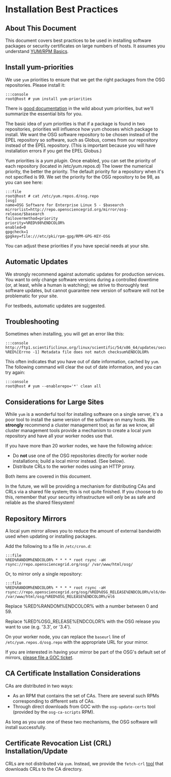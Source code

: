 **Installation Best Practices**
===============================

About This Document
-------------------

This document covers best practices to be used in installing software packages or security certificates on large numbers of hosts. It assumes you understand [YUM/RPM Basics](../common/yum.md).


Install yum-priorities
----------------------

We use `yum` priorities to ensure that we get the right packages from the OSG repositories. Please install it:

    :::console
    root@host # yum install yum-priorities

There is [good documentation](http://wiki.centos.org/PackageManagement/Yum/Priorities) in the wild about yum priorities, but we'll summarize the essential bits for you.

The basic idea of yum priorities is that if a package is found in two repositories, priorities will influence how yum chooses which package to install. We want the OSG software repository to be chosen instead of the EPEL repository so software, such as Globus, comes from our repository instead of the EPEL repository. (This is important because you will have installation errors if you get the EPEL Globus.)

Yum priorities is a *yum plugin*. Once enabled, you can set the priority of each repository (located in /etc/yum.repos.d) The lower the numerical priority, the better the priority. The default priority for a repository when it's not specified is 99. We set the priority for the OSG repository to be 98, as you can see here:

    :::file
    root@host # cat /etc/yum.repos.d/osg.repo
    [osg]
    name=OSG Software for Enterprise Linux 5 - $basearch
    mirrorlist=http://repo.opensciencegrid.org/mirror/osg-release/$basearch
    failovermethod=priority
    priority=%RED%98%ENDCOLOR%
    enabled=0
    gpgcheck=1
    gpgkey=file:///etc/pki/rpm-gpg/RPM-GPG-KEY-OSG


You can adjust these priorities if you have special needs at your site.

Automatic Updates
-----------------

We strongly recommend against automatic updates for production services. You want to only change software versions during a controlled downtime (or, at least, while a human is watching); we strive to thoroughly test software updates, but cannot guarantee new version of software will not be problematic for your site.

For testbeds, automatic updates are suggested.

Troubleshooting
---------------

Sometimes when installing, you will get an error like this:

    :::console
    http://ftp1.scientificlinux.org/linux/scientific/54/x86_64/updates/security/repodata/filelists.sqlite.bz2: %RED%[Errno -1] Metadata file does not match checksum%ENDCOLOR%


This often indicates that you have out of date information, cached by `yum`. The following command will clear the out of date information, and you can try again:

    :::console
    root@host # yum --enablerepo='*' clean all


Considerations for Large Sites
------------------------------

While `yum` is a wonderful tool for installing software on a single server, it's a poor tool to install the same version of the software on many hosts. We **strongly** recommend a cluster management tool; as far as we know, all cluster management tools provide a mechanism to create a local yum repository and have all your worker nodes use that.

If you have more than 20 worker nodes, we have the following advice:

- Do **not** use one of the OSG repositories directly for worker node installations; build a local mirror instead. (See below).
- Distribute CRLs to the worker nodes using an HTTP proxy.

Both items are covered in this document.

In the future, we will be providing a mechanism for distributing CAs and CRLs via a shared file system; this is not quite finished. If you choose to do this, remember that your security infrastructure will only be as safe and reliable as the shared filesystem!

Repository Mirrors
------------------

A local yum mirror allows you to reduce the amount of external bandwidth used when updating or installing packages.

Add the following to a file in `/etc/cron.d`:

    :::file
    %RED%RANDOM%ENDCOLOR% * * * * root rsync -aH rsync://repo.opensciencegrid.org/osg/ /var/www/html/osg/

Or, to mirror only a single repository:

    :::file
    %RED%RANDOM%ENDCOLOR% * * * * root rsync -aH rsync://repo.opensciencegrid.org/osg/%RED%OSG_RELEASE%ENDCOLOR%/el6/development /var/www/html/osg/%RED%OSG_RELEASE%ENDCOLOR%/el6


Replace %RED%RANDOM%ENDCOLOR% with a number between 0 and 59.

Replace %RED%OSG_RELEASE%ENDCOLOR% with the OSG release you want to use (e.g. '3.3', or '3.4').

On your worker node, you can replace the `baseurl` line of `/etc/yum.repos.d/osg.repo` with the appropriate URL for your mirror.

If you are interested in having your mirror be part of the OSG's default set of mirrors, [please file a GOC ticket](https://ticket.opensciencegrid.org/).

CA Certificate Installation Considerations
------------------------------------------

CAs are distributed in two ways:

-   As an RPM that contains the set of CAs. There are several such RPMs corresponding to different sets of CAs.
-   Through direct downloads from GOC with the `osg-update-certs` tool (provided by the `osg-ca-scripts` RPM).

As long as you use one of these two mechanisms, the OSG software will install successfully.

Certificate Revocation List (CRL) Installation/Update
-----------------------------------------------------

CRLs are not distributed via `yum`. Instead, we provide the `fetch-crl` [tool](../common/ca/#managing-certificate-revocation-lists) that downloads CRLs to the CA directory.

